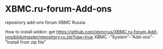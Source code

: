 # XBMC.ru-forum-Add-ons
reposirory add-ons forum XBMC Russia

How to install addon:
get https://github.com/xbmcrus/XBMC.ru-forum-Add-ons/blob/master/repository.ru.zip?raw=true
XBMC -"System"-"Add-ons"-"Install from zip file"
